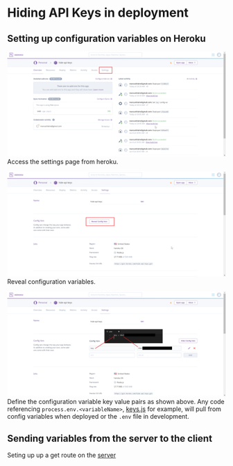 # Hiding API Keys in deployment

## Setting up configuration variables on Heroku

![](./instructionalImages/HerokuA.png)
Access the settings page from heroku.

![](./instructionalImages/HerokuB.png)
Reveal configuration variables.

![](./instructionalImages/HerokuC.png)
Define the configuration variable key value pairs as shown above.
Any code referencing `process.env.<variableName>`, [keys.js](keys.js) for example, will pull from config variables when deployed or the `.env` file in development.

## Sending variables from the server to the client

Seting up up a get route on the [server](server.js)
